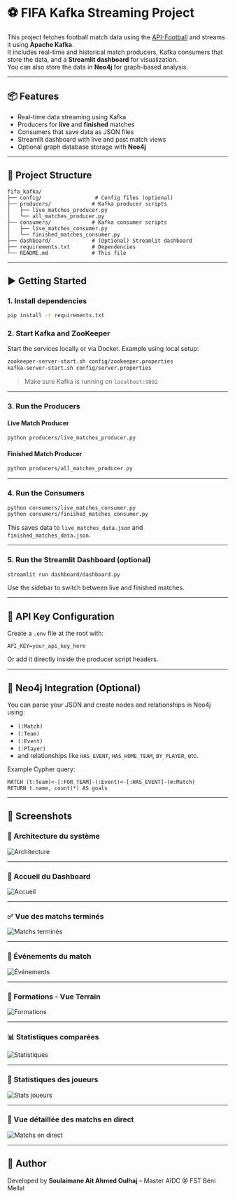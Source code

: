 
# ⚽ FIFA Kafka Streaming Project

This project fetches football match data using the [API-Football](https://www.api-football.com/) and streams it using **Apache Kafka**.  
It includes real-time and historical match producers, Kafka consumers that store the data, and a **Streamlit dashboard** for visualization.  
You can also store the data in **Neo4j** for graph-based analysis.

---

## 📦 Features

- Real-time data streaming using Kafka
- Producers for **live** and **finished** matches
- Consumers that save data as JSON files
- Streamlit dashboard with live and past match views
- Optional graph database storage with **Neo4j**

---

## 📁 Project Structure

```
fifa_kafka/
├── config/                 # Config files (optional)
├── producers/             # Kafka producer scripts
│   ├── live_matches_producer.py
│   └── all_matches_producer.py
├── consumers/             # Kafka consumer scripts
│   ├── live_matches_consumer.py
│   └── finished_matches_consumer.py
├── dashboard/             # (Optional) Streamlit dashboard
├── requirements.txt       # Dependencies
└── README.md              # This file
```

---

## ▶️ Getting Started

### 1. Install dependencies
```bash
pip install -r requirements.txt
```

### 2. Start Kafka and ZooKeeper

Start the services locally or via Docker. Example using local setup:

```bash
zookeeper-server-start.sh config/zookeeper.properties
kafka-server-start.sh config/server.properties
```

> Make sure Kafka is running on `localhost:9092`

---

### 3. Run the Producers

#### Live Match Producer
```bash
python producers/live_matches_producer.py
```

#### Finished Match Producer
```bash
python producers/all_matches_producer.py
```

---

### 4. Run the Consumers

```bash
python consumers/live_matches_consumer.py
python consumers/finished_matches_consumer.py
```

This saves data to `live_matches_data.json` and `finished_matches_data.json`.

---

### 5. Run the Streamlit Dashboard (optional)

```bash
streamlit run dashboard/dashboard.py
```

Use the sidebar to switch between live and finished matches.

---

## 🔐 API Key Configuration

Create a `.env` file at the root with:
```
API_KEY=your_api_key_here
```

Or add it directly inside the producer script headers.

---

## 🧠 Neo4j Integration (Optional)

You can parse your JSON and create nodes and relationships in Neo4j using:

- `(:Match)`
- `(:Team)`
- `(:Event)`
- `(:Player)`
- and relationships like `HAS_EVENT`, `HAS_HOME_TEAM`, `BY_PLAYER`, etc.

Example Cypher query:
```cypher
MATCH (t:Team)<-[:FOR_TEAM]-(:Event)<-[:HAS_EVENT]-(m:Match)
RETURN t.name, count(*) AS goals
```

---

## 📸 Screenshots

### 🧩 Architecture du système
![Architecture](images/archetu.png)

---

### 🏁 Accueil du Dashboard
![Accueil](images/home.png)

---

### ✅ Vue des matchs terminés
![Matchs terminés](images/finishe.png)

---

### 🔴 Événements du match
![Événements](images/eventFinish.png)

---

### 🧠 Formations - Vue Terrain
![Formations](images/lineupsFin.png)

---

### 📊 Statistiques comparées
![Statistiques](images/statFinish.png)

---

### 👤 Statistiques des joueurs
![Stats joueurs](images/statsPla.png)

---

### 🎥 Vue détaillée des matchs en direct
![Matchs en direct](images/liveMat.png)

---

## 🙋 Author

Developed by **Soulaimane Ait Ahmed Oulhaj** – Master AIDC @ FST Béni Mellal
